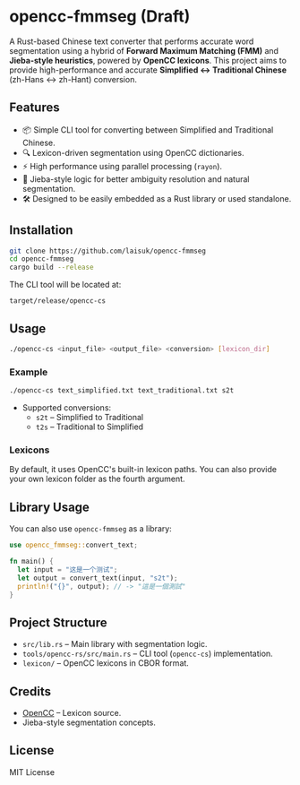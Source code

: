 # opencc-fmmseg (Draft)

A Rust-based Chinese text converter that performs accurate word segmentation using a hybrid of **Forward Maximum Matching (FMM)** and **Jieba-style heuristics**, powered by **OpenCC lexicons**. This project aims to provide high-performance and accurate **Simplified ↔ Traditional Chinese** (zh-Hans ↔ zh-Hant) conversion.

## Features

- 📦 Simple CLI tool for converting between Simplified and Traditional Chinese.
- 🔍 Lexicon-driven segmentation using OpenCC dictionaries.
- ⚡ High performance using parallel processing (`rayon`).
- 🧠 Jieba-style logic for better ambiguity resolution and natural segmentation.
- 🛠️ Designed to be easily embedded as a Rust library or used standalone.

## Installation

```bash
git clone https://github.com/laisuk/opencc-fmmseg
cd opencc-fmmseg
cargo build --release
```

The CLI tool will be located at:

```
target/release/opencc-cs
```

## Usage

```bash
./opencc-cs <input_file> <output_file> <conversion> [lexicon_dir]
```

### Example

```bash
./opencc-cs text_simplified.txt text_traditional.txt s2t
```

- Supported conversions:
  - `s2t` – Simplified to Traditional
  - `t2s` – Traditional to Simplified

### Lexicons

By default, it uses OpenCC's built-in lexicon paths. You can also provide your own lexicon folder as the fourth argument.

## Library Usage

You can also use `opencc-fmmseg` as a library:

```rust
use opencc_fmmseg::convert_text;

fn main() {
  let input = "这是一个测试";
  let output = convert_text(input, "s2t");
  println!("{}", output); // -> "這是一個測試"
}
```

## Project Structure

- `src/lib.rs` – Main library with segmentation logic.
- `tools/opencc-rs/src/main.rs` – CLI tool (`opencc-cs`) implementation.
- `lexicon/` – OpenCC lexicons in CBOR format.

## Credits

- [OpenCC](https://github.com/BYVoid/OpenCC) – Lexicon source.
- Jieba-style segmentation concepts.

## License

MIT License

